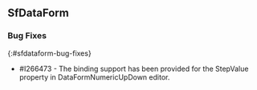 ## SfDataForm

### Bug Fixes
{:#sfdataform-bug-fixes}

* \#I266473 - The binding support has been provided for the StepValue property in DataFormNumericUpDown editor.